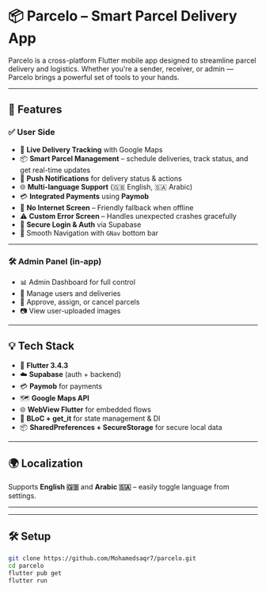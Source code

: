 # 📦 Parcelo – Smart Parcel Delivery App

Parcelo is a cross-platform Flutter mobile app designed to streamline parcel delivery and logistics. Whether you're a sender, receiver, or admin — Parcelo brings a powerful set of tools to your hands.

---

## 🚀 Features

### ✅ User Side
- 📍 **Live Delivery Tracking** with Google Maps
- 📦 **Smart Parcel Management** – schedule deliveries, track status, and get real-time updates
- 🔔 **Push Notifications** for delivery status & actions
- 🌐 **Multi-language Support** (🇬🇧 English, 🇸🇦 Arabic)
- 💳 **Integrated Payments** using **Paymob**
- 📶 **No Internet Screen** – Friendly fallback when offline
- ⚠️ **Custom Error Screen** – Handles unexpected crashes gracefully
- 👤 **Secure Login & Auth** via Supabase
- 🧭 Smooth Navigation with `GNav` bottom bar

---

### 🛠 Admin Panel (in-app)
- 📊 Admin Dashboard for full control
- 👥 Manage users and deliveries
- 🚚 Approve, assign, or cancel parcels
- 📷 View user-uploaded images

---

## 💡 Tech Stack

- 🔧 **Flutter 3.4.3**
- ☁️ **Supabase** (auth + backend)
- 💳 **Paymob** for payments
- 🗺 **Google Maps API**
- 🌐 **WebView Flutter** for embedded flows
- 🧠 **BLoC + get_it** for state management & DI
- 📦 **SharedPreferences + SecureStorage** for secure local data

---

## 🌍 Localization

Supports **English 🇬🇧** and **Arabic 🇸🇦** – easily toggle language from settings.

---


---

## 🛠 Setup

```bash
git clone https://github.com/Mohamedsaqr7/parcelo.git
cd parcelo
flutter pub get
flutter run
